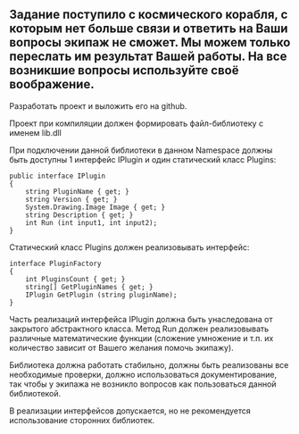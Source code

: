 Задание поступило с космического корабля, с которым нет больше связи и ответить на Ваши вопросы экипаж не сможет. Мы можем только переслать им результат Вашей работы. На все возникшие вопросы используйте своё воображение.
---
Разработать проект и выложить его на github.

Проект при компиляции должен формировать файл-библиотеку с именем lib.dll

При подключении данной библиотеки в данном Namespace должны быть доступны 1 интерфейс IPlugin и один статический класс Plugins:

    public interface IPlugin
    {
        string PluginName { get; }
        string Version { get; }
        System.Drawing.Image Image { get; }
        string Description { get; }
        int Run (int input1, int input2);
    }

Статический класс Plugins должен реализовывать интерфейс:

    interface PluginFactory
    {
        int PluginsCount { get; }
        string[] GetPluginNames { get; }
        IPlugin GetPlugin (string pluginName);
    }

Часть реализаций интерфейса IPlugin должна быть унаследована от закрытого абстрактного класса. Метод Run должен реализовывать различные математические функции (сложение умножение и т.п. их количество зависит от Вашего желания помочь экипажу).

Библиотека должна работать стабильно, должны быть реализованы все необходимые проверки, должно использоваться документирование, так чтобы у экипажа не возникло вопросов как пользоваться данной библиотекой.

В реализации интерфейсов допускается, но не рекомендуется использование сторонних библиотек.